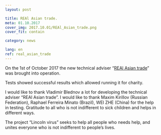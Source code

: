 ```yaml
---
layout: post

title: REAl Asian trade.
meta: 01.10.2017
cover_img: 2017.10.01/REAl_Asian_trade.png
cover_fit: contain

category: news

lang: en
ref: real_asian_trade
---
```


On the 1st of October 2017 the new technical adviser “<a href="https://lincolnvirus.com/ea/real_asian_trade.html" target="_blank">REAl Asian trade</a>” was brought into operation. 

Tests showed successful results which allowed running it for charity. 

I would like to thank Vladimir Blednov a lot for developing the technical adviser “REAl Asian trade”.
I would like to thank Maxim Kirillov (Russian Federation), Raphael Ferreira Minato (Brazil), WEI ZHE (China) for the help in testing. 
Gratitude to all who is not indifferent to sick children and helps in different ways. 

The project “Lincoln virus” seeks to help all people who needs help, and unites everyone who is not indifferent to people’s lives. 
